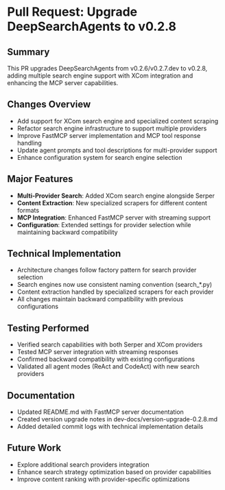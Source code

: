 # Pull Request: Upgrade DeepSearchAgents to v0.2.8

## Summary
This PR upgrades DeepSearchAgents from v0.2.6/v0.2.7.dev to v0.2.8, adding multiple search engine support with XCom integration and enhancing the MCP server capabilities.

## Changes Overview
- Add support for XCom search engine and specialized content scraping
- Refactor search engine infrastructure to support multiple providers
- Improve FastMCP server implementation and MCP tool response handling
- Update agent prompts and tool descriptions for multi-provider support
- Enhance configuration system for search engine selection

## Major Features
- **Multi-Provider Search**: Added XCom search engine alongside Serper
- **Content Extraction**: New specialized scrapers for different content formats
- **MCP Integration**: Enhanced FastMCP server with streaming support
- **Configuration**: Extended settings for provider selection while maintaining backward compatibility

## Technical Implementation
- Architecture changes follow factory pattern for search provider selection
- Search engines now use consistent naming convention (search_*.py)
- Content extraction handled by specialized scrapers for each provider
- All changes maintain backward compatibility with previous configurations

## Testing Performed
- Verified search capabilities with both Serper and XCom providers
- Tested MCP server integration with streaming responses
- Confirmed backward compatibility with existing configurations
- Validated all agent modes (ReAct and CodeAct) with new search providers

## Documentation
- Updated README.md with FastMCP server documentation
- Created version upgrade notes in dev-docs/version-upgrade-0.2.8.md
- Added detailed commit logs with technical implementation details

## Future Work
- Explore additional search providers integration
- Enhance search strategy optimization based on provider capabilities
- Improve content ranking with provider-specific optimizations